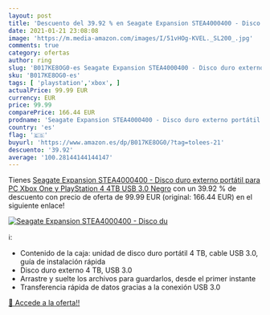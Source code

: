 ```yaml
---
layout: post
title: 'Descuento del 39.92 % en Seagate Expansion STEA4000400 - Disco du'
date: 2021-01-21 23:08:08
image: 'https://m.media-amazon.com/images/I/51vHOg-KVEL._SL200_.jpg'
comments: true
category: ofertas
author: ring
slug: 'B017KE8OG0-es Seagate Expansion STEA4000400 - Disco duro externo...'
sku: 'B017KE8OG0-es'
tags: [ 'playstation','xbox', ]
actualPrice: 99.99 EUR
currency: EUR
price: 99.99
comparePrice: 166.44 EUR
prodname: 'Seagate Expansion STEA4000400 - Disco duro externo portátil para PC  Xbox One y PlayStation 4  4TB  USB 3.0    Negro'
country: 'es'
flag: '🇪🇸'
buyurl: 'https://www.amazon.es/dp/B017KE8OG0/?tag=tolees-21'
descuento: '39.92'
average: '100.28144144144147'
---
```


Tienes [Seagate Expansion STEA4000400 - Disco duro externo portátil para PC  Xbox One y PlayStation 4  4TB  USB 3.0    Negro](https://www.amazon.es/dp/B017KE8OG0/?tag=tolees-21) con un 39.92 % de descuento con precio de oferta de 99.99 EUR (original: 166.44 EUR) en el siguiente enlace!

[![Seagate Expansion STEA4000400 - Disco du](https://m.media-amazon.com/images/I/51vHOg-KVEL._SL200_.jpg)](https://www.amazon.es/dp/B017KE8OG0/?tag=tolees-21)

ℹ️:

- Contenido de la caja: unidad de disco duro portátil 4 TB, cable USB 3.0, guía de instalación rápida
- Disco duro externo 4 TB, USB 3.0
- Arrastre y suelte los archivos para guardarlos, desde el primer instante
- Transferencia rápida de datos gracias a la conexión USB 3.0

[🛒 Accede a la oferta!!](https://www.amazon.es/dp/B017KE8OG0/?tag=tolees-21)
